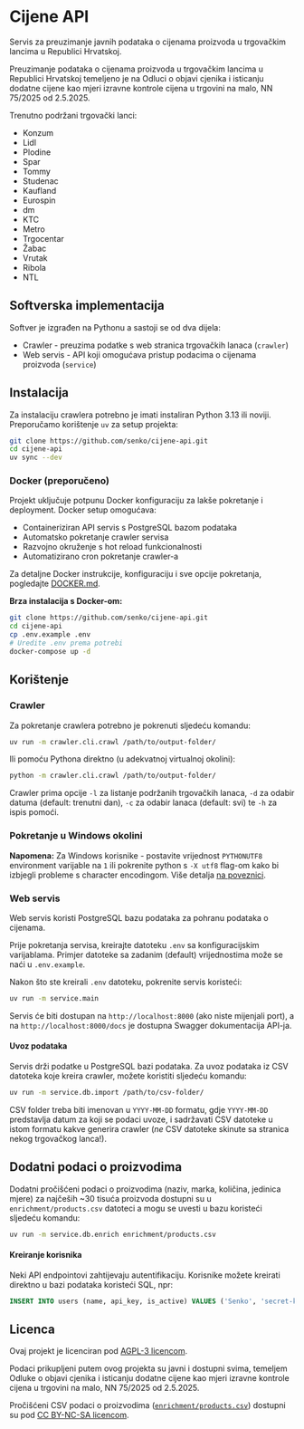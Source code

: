 # Cijene API

Servis za preuzimanje javnih podataka o cijenama proizvoda u trgovačkim lancima u Republici Hrvatskoj.

Preuzimanje podataka o cijenama proizvoda u trgovačkim lancima u Republici Hrvatskoj
temeljeno je na Odluci o objavi cjenika i isticanju dodatne cijene kao mjeri izravne
kontrole cijena u trgovini na malo, NN 75/2025 od 2.5.2025.

Trenutno podržani trgovački lanci:

* Konzum
* Lidl
* Plodine
* Spar
* Tommy
* Studenac
* Kaufland
* Eurospin
* dm
* KTC
* Metro
* Trgocentar
* Žabac
* Vrutak
* Ribola
* NTL

## Softverska implementacija

Softver je izgrađen na Pythonu a sastoji se od dva dijela:

* Crawler - preuzima podatke s web stranica trgovačkih lanaca (`crawler`)
* Web servis - API koji omogućava pristup podacima o cijenama proizvoda (`service`)

## Instalacija

Za instalaciju crawlera potrebno je imati instaliran Python 3.13 ili noviji. Preporučamo korištenje `uv` za setup projekta:

```bash
git clone https://github.com/senko/cijene-api.git
cd cijene-api
uv sync --dev
```

### Docker (preporučeno)

Projekt uključuje potpunu Docker konfiguraciju za lakše pokretanje i deployment. Docker setup omogućava:

* Containeriziran API servis s PostgreSQL bazom podataka
* Automatsko pokretanje crawler servisa
* Razvojno okruženje s hot reload funkcionalnosti
* Automatizirano cron pokretanje crawler-a

Za detaljne Docker instrukcije, konfiguraciju i sve opcije pokretanja, pogledajte [DOCKER.md](DOCKER.md).

**Brza instalacija s Docker-om:**

```bash
git clone https://github.com/senko/cijene-api.git
cd cijene-api
cp .env.example .env
# Uredite .env prema potrebi
docker-compose up -d
```

## Korištenje

### Crawler

Za pokretanje crawlera potrebno je pokrenuti sljedeću komandu:

```bash
uv run -m crawler.cli.crawl /path/to/output-folder/
```

Ili pomoću Pythona direktno (u adekvatnoj virtualnoj okolini):

```bash
python -m crawler.cli.crawl /path/to/output-folder/
```

Crawler prima opcije `-l` za listanje podržanih trgovačkih lanaca, `-d` za
odabir datuma (default: trenutni dan), `-c` za odabir lanaca (default: svi) te
`-h` za ispis pomoći.

### Pokretanje u Windows okolini

**Napomena:** Za Windows korisnike - postavite vrijednost `PYTHONUTF8` environment varijable na `1` ili pokrenite python s `-X utf8` flag-om kako bi izbjegli probleme s character encodingom. Više detalja [na poveznici](https://github.com/senko/cijene-api/issues/9#issuecomment-2911110424).

### Web servis

Web servis koristi PostgreSQL bazu podataka za pohranu podataka o cijenama.

Prije pokretanja servisa, kreirajte datoteku `.env` sa konfiguracijskim varijablama.
Primjer datoteke sa zadanim (default) vrijednostima može se naći u `.env.example`.

Nakon što ste kreirali `.env` datoteku, pokrenite servis koristeći:

```bash
uv run -m service.main
```

Servis će biti dostupan na `http://localhost:8000` (ako niste mijenjali port), a na
`http://localhost:8000/docs` je dostupna Swagger dokumentacija API-ja.

#### Uvoz podataka

Servis drži podatke u PostgreSQL bazi podataka. Za uvoz podataka iz CSV
datoteka koje kreira crawler, možete koristiti sljedeću komandu:

```bash
uv run -m service.db.import /path/to/csv-folder/
```

CSV folder treba biti imenovan u `YYYY-MM-DD` formatu, gdje `YYYY-MM-DD`
predstavlja datum za koji se podaci uvoze, i sadržavati CSV datoteke u
istom formatu kakve generira crawler (*ne* CSV datoteke skinute sa stranica
nekog trgovačkog lanca!).

## Dodatni podaci o proizvodima

Dodatni pročišćeni podaci o proizvodima (naziv, marka, količina, jedinica mjere)
za najčeših ~30 tisuća proizvoda dostupni su u `enrichment/products.csv` datoteci
a mogu se uvesti u bazu koristeći sljedeću komandu:

```bash
uv run -m service.db.enrich enrichment/products.csv
```

#### Kreiranje korisnika

Neki API endpointovi zahtijevaju autentifikaciju. Korisnike možete kreirati
direktno u bazi podataka koristeći SQL, npr:

```sql
INSERT INTO users (name, api_key, is_active) VALUES ('Senko', 'secret-key', TRUE);
```

## Licenca

Ovaj projekt je licenciran pod [AGPL-3 licencom](LICENSE).

Podaci prikupljeni putem ovog projekta su javni i dostupni svima, temeljem
Odluke o objavi cjenika i isticanju dodatne cijene kao mjeri izravne
kontrole cijena u trgovini na malo, NN 75/2025 od 2.5.2025.

Pročišćeni CSV podaci o proizvodima
([`enrichment/products.csv`](enrichment/products.csv))
dostupni su pod [CC BY-NC-SA licencom](https://creativecommons.org/licenses/by-nc-sa/4.0/).
